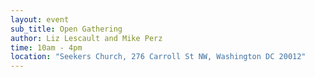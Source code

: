 ```yaml
---
layout: event
sub_title: Open Gathering
author: Liz Lescault and Mike Perz
time: 10am - 4pm
location: "Seekers Church, 276 Carroll St NW, Washington DC 20012"
---
```

